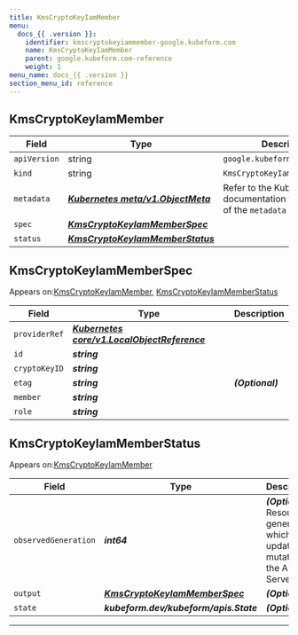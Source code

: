 ```yaml
---
title: KmsCryptoKeyIamMember
menu:
  docs_{{ .version }}:
    identifier: kmscryptokeyiammember-google.kubeform.com
    name: KmsCryptoKeyIamMember
    parent: google.kubeform.com-reference
    weight: 1
menu_name: docs_{{ .version }}
section_menu_id: reference
---
```


## KmsCryptoKeyIamMember
| Field | Type | Description |
| ------ | ----- | ----------- |
| `apiVersion` | string | `google.kubeform.com/v1alpha1` |
|    `kind` | string | `KmsCryptoKeyIamMember` |
| `metadata` | ***[Kubernetes meta/v1.ObjectMeta](https://kubernetes.io/docs/reference/generated/kubernetes-api/v1.13/#objectmeta-v1-meta)***|Refer to the Kubernetes API documentation for the fields of the `metadata` field.|
| `spec` | ***[KmsCryptoKeyIamMemberSpec](#kmscryptokeyiammemberspec)***||
| `status` | ***[KmsCryptoKeyIamMemberStatus](#kmscryptokeyiammemberstatus)***||
## KmsCryptoKeyIamMemberSpec

Appears on:[KmsCryptoKeyIamMember](#kmscryptokeyiammember), [KmsCryptoKeyIamMemberStatus](#kmscryptokeyiammemberstatus)

| Field | Type | Description |
| ------ | ----- | ----------- |
| `providerRef` | ***[Kubernetes core/v1.LocalObjectReference](https://kubernetes.io/docs/reference/generated/kubernetes-api/v1.13/#localobjectreference-v1-core)***||
| `id` | ***string***||
| `cryptoKeyID` | ***string***||
| `etag` | ***string***| ***(Optional)*** |
| `member` | ***string***||
| `role` | ***string***||
## KmsCryptoKeyIamMemberStatus

Appears on:[KmsCryptoKeyIamMember](#kmscryptokeyiammember)

| Field | Type | Description |
| ------ | ----- | ----------- |
| `observedGeneration` | ***int64***| ***(Optional)*** Resource generation, which is updated on mutation by the API Server.|
| `output` | ***[KmsCryptoKeyIamMemberSpec](#kmscryptokeyiammemberspec)***| ***(Optional)*** |
| `state` | ***kubeform.dev/kubeform/apis.State***| ***(Optional)*** |
---
